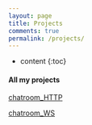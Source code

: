 ```yaml
---
layout: page
title: Projects
comments: true
permalink: /projects/
---
```


* content
{:toc}

#### All my projects
[chatroom_HTTP](http://redhair.top/chatroom/HTTP/index.html)     

[chatroom_WS](http://redhair.top/chatroom/WS/index.html)     



